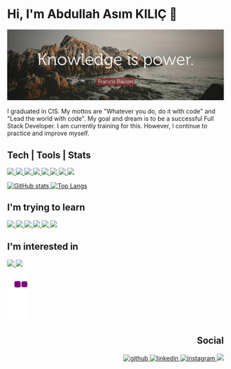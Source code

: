# Hi, I'm Abdullah Asım KILIÇ 👋

![](https://raw.githubusercontent.com/asimkilic/asimkilic/main/pictures/Knowledge-is-power.jpg)

I graduated in CIS. My mottos are "Whatever you do, do it with code" and "Lead the world with code".
My goal and dream is to be a successful Full Stack Developer. I am currently training for this. However, I continue to practice and improve myself.

## Tech | Tools | Stats

<p align='left'>
    <a href=''>
        <img src='https://img.shields.io/badge/c%23-%23239120.svg?style=for-the-badge&logo=c-sharp&logoColor=white' />
    </a>
      <a href=''>
        <img src='https://img.shields.io/badge/.NET-5C2D91?style=for-the-badge&logo=.net&logoColor=white' />
    </a>

  <a href=''>
        <img src='https://img.shields.io/badge/Microsoft_SQL_Server-CC2927?style=for-the-badge&logo=microsoft-sql-server&logoColor=white' />
    </a>
      <a href=''>
        <img src='https://img.shields.io/badge/AngularJS-E23237?style=for-the-badge&logo=angularjs&logoColor=white' />
    </a>
       <a href=''>
        <img src='https://img.shields.io/badge/HTML5-E34F26?style=for-the-badge&logo=html5&logoColor=white' />
    </a>
       <a href=''>
        <img src='https://img.shields.io/badge/CSS3-1572B6?style=for-the-badge&logo=css3&logoColor=white' />
    </a>
       <a href=''>
        <img src='https://img.shields.io/badge/JavaScript-323330?style=for-the-badge&logo=javascript&logoColor=F7DF1E' />
    </a>
       <a href=''>
        <img src='http://img.shields.io/badge/-VS%20Code-007ACC?style=flat&logo=visual-studio-code&logoColor=fff' />
    </a>
    
</p>
<p align="left">
    <a href="https://github.com/anuraghazra/github-readme-stats">
      <img src="https://github-readme-stats.vercel.app/api?username=asimkilic&theme=dark&show_icons=true&&cache_seconds=1900&count_private=true" alt="GitHub stats" height="190" >  
    </a>
    <a href="https://github.com/anuraghazra/github-readme-stats">
      <img src="https://github-readme-stats.vercel.app/api/top-langs/?username=asimkilic&theme=dark&layout=compact&langs_count=10" alt="Top Langs" heigth="190">
    </a>
</p>

## I'm trying to learn
<p align="left">
   <a href=''>
        <img src='https://img.shields.io/badge/Java-ED8B00?style=for-the-badge&logo=java&logoColor=white' />
    </a>   
    <a href=''>
        <img src='https://img.shields.io/badge/MySQL-00000F?style=for-the-badge&logo=mysql&logoColor=white' />
    </a>
     <a href=''>
        <img src='https://img.shields.io/badge/PostgreSQL-316192?style=for-the-badge&logo=postgresql&logoColor=white' />
    </a> 
     <a href=''>
        <img src='https://img.shields.io/badge/Python-14354C?style=for-the-badge&logo=python&logoColor=white' />
    </a>
     <a href=''>
        <img src='https://img.shields.io/badge/Spring-6DB33F?style=for-the-badge&logo=spring&logoColor=white' />
    </a> 
     <a href=''>
        <img src='https://img.shields.io/badge/SQLite-07405E?style=for-the-badge&logo=sqlite&logoColor=white' />
    </a>
      
   
</p>

<!-- Im interested in-->
## I'm interested in

<p align="left">
      <a href=''>
        <img src='https://img.shields.io/badge/R-276DC3?style=for-the-badge&logo=r&logoColor=white' />
    </a>
         <a href=''>
        <img src='https://img.shields.io/badge/Google_Cloud-4285F4?style=for-the-badge&logo=google-cloud&logoColor=white' />
    </a>
    
</p>

![Snake Eating away my contributions](https://github.com/asimkilic/asimkilic/blob/output/github-contribution-grid-snake.gif)


<h2 align='right'> Social </h2>
<p align="right">
    <a href="https://github.com/asimkilic">
        <img src='https://img.shields.io/badge/GitHub-100000?style=for-the-badge&logo=github&logoColor=white' alt='github' height='30'>
    </a>
    <a href="https://tr.linkedin.com/in/abdullah-as%C4%B1m-k%C4%B1l%C4%B1%C3%A7-4b248a190">
        <img src=https://img.shields.io/badge/LinkedIn-0077B5?style=for-the-badge&logo=linkedin&logoColor=white' alt='linkedin' height='30'>
    </a>
    <a href="https://www.instagram.com/ofn2nvu">
        <img src='https://img.shields.io/badge/Instagram-E4405F?style=for-the-badge&logo=instagram&logoColor=white' alt='instagram' height='30'>
    </a>
    <a href='https://medium.com/@a.asim.kilic' target="_blank">
        <img src='https://img.shields.io/badge/Medium-12100E?style=for-the-badge&logo=medium&logoColor=white' />
    </a>
</p>

